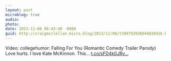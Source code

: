 ```yaml
---
layout: post
microblog: true
audio: 
photo: 
date: 2013-11-08 06:43:40 -0600
guid: http://craigmcclellan.micro.blog/2013/11/08/t398792936944828416.html
---
```

Video: collegehumor: Falling For You (Romantic Comedy Trailer Parody) Love hurts. I love Kate McKinnon. This... [t.co/sFD4k0JRv...](http://t.co/sFD4k0JRvr)
